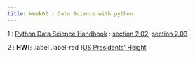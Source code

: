 ```yaml
---
title: Week02 - Data Science with python
---
```


1
: [Python Data Science Handbook](https://jakevdp.github.io/PythonDataScienceHandbook/)
  : [section 2.02](https://jakevdp.github.io/PythonDataScienceHandbook/02.02-the-basics-of-numpy-arrays.html), [ section 2.03](https://jakevdp.github.io/PythonDataScienceHandbook/02.03-computation-on-arrays-ufuncs.html)

2
: **HW**{: .label .label-red }[US Presidents' Height](https://fum-cs.github.io/cs-bsc-dm/homeworks/hw3)

